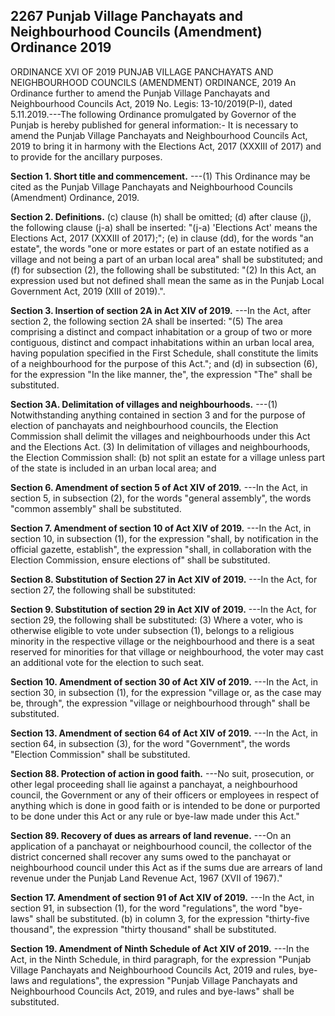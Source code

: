 ## 2267 Punjab Village Panchayats and Neighbourhood Councils (Amendment) Ordinance 2019
ORDINANCE XVI OF 2019
PUNJAB VILLAGE PANCHAYATS AND NEIGHBOURHOOD COUNCILS (AMENDMENT) ORDINANCE, 2019
An Ordinance further to amend the Punjab Village
Panchayats and Neighbourhood Councils Act, 2019
No. Legis: 13-10/2019(P-I), dated 5.11.2019.---The following Ordinance promulgated by Governor of the Punjab is hereby published for general information:-
It is necessary to amend the Punjab Village Panchayats and Neighbourhood Councils Act, 2019 to bring it in harmony with the Elections Act, 2017 (XXXIII of 2017) and to provide for the ancillary purposes.

**Section 1. Short title and commencement.**
---(1) This Ordinance may be cited as the Punjab Village Panchayats and Neighbourhood Councils (Amendment) Ordinance, 2019.

**Section 2. Definitions.**
(c) clause (h) shall be omitted;
(d) after clause (j), the following clause (j-a) shall be inserted:
"(j-a) 'Elections Act' means the Elections Act, 2017 (XXXIII of 2017);";
(e) in clause (dd), for the words "an estate", the words "one or more estates or part of an estate notified as a village and not being a part of an urban local area" shall be substituted; and
(f) for subsection (2), the following shall be substituted:
"(2) In this Act, an expression used but not defined shall mean the same as in the Punjab Local Government Act, 2019 (XIII of 2019).".

**Section 3. Insertion of section 2A in Act XIV of 2019.**
---In the Act, after section 2, the following section 2A shall be inserted:
"(5) The area comprising a distinct and compact inhabitation or a group of two or more contiguous, distinct and compact inhabitations within an urban local area, having population specified in the First Schedule, shall constitute the limits of a neighbourhood for the purpose of this Act."; and
(d) in subsection (6), for the expression "In the like manner, the", the expression "The" shall be substituted.

**Section 3A. Delimitation of villages and neighbourhoods.**
---(1) Notwithstanding anything contained in section 3 and for the purpose of election of panchayats and neighbourhood councils, the Election Commission shall delimit the villages and neighbourhoods under this Act and the Elections Act.
(3) In delimitation of villages and neighbourhoods, the Election Commission shall:
(b) not split an estate for a village unless part of the state is included in an urban local area; and

**Section 6. Amendment of section 5 of Act XIV of 2019.**
---In the Act, in section 5, in subsection (2), for the words "general assembly", the words "common assembly" shall be substituted.

**Section 7. Amendment of section 10 of Act XIV of 2019.**
---In the Act, in section 10, in subsection (1), for the expression "shall, by notification in the official gazette, establish", the expression "shall, in collaboration with the Election Commission, ensure elections of" shall be substituted.

**Section 8. Substitution of Section 27 in Act XIV of 2019.**
---In the Act, for section 27, the following shall be substituted:

**Section 9. Substitution of section 29 in Act XIV of 2019.**
---In the Act, for section 29, the following shall be substituted:
   (3) Where a voter, who is otherwise eligible to vote under subsection (1), belongs to a religious minority in the respective village or the neighbourhood and there is a seat reserved for minorities for that village or neighbourhood, the voter may cast an additional vote for the election to such seat.

**Section 10. Amendment of section 30 of Act XIV of 2019.**
---In the Act, in section 30, in subsection (1), for the expression "village or, as the case may be, through", the expression "village or neighbourhood through" shall be substituted.

**Section 13. Amendment of section 64 of Act XIV of 2019.**
---In the Act, in section 64, in subsection (3), for the word "Government", the words "Election Commission" shall be substituted.

**Section 88. Protection of action in good faith.**
---No suit, prosecution, or other legal proceeding shall lie against a panchayat, a neighbourhood council, the Government or any of their officers or employees in respect of anything which is done in good faith or is intended to be done or purported to be done under this Act or any rule or bye-law made under this Act."

**Section 89. Recovery of dues as arrears of land revenue.**
---On an application of a panchayat or neighbourhood council, the collector of the district concerned shall recover any sums owed to the panchayat or neighbourhood council under this Act as if the sums due are arrears of land revenue under the Punjab Land Revenue Act, 1967 (XVII of 1967)."

**Section 17. Amendment of section 91 of Act XIV of 2019.**
---In the Act, in section 91, in subsection (1), for the word "regulations", the word "bye- laws" shall be substituted.
(b) in column 3, for the expression "thirty-five thousand", the expression "thirty thousand" shall be substituted.

**Section 19. Amendment of Ninth Schedule of Act XIV of 2019.**
---In the Act, in the Ninth Schedule, in third paragraph, for the expression "Punjab Village Panchayats and Neighbourhood Councils Act, 2019 and rules, bye-laws and regulations", the expression "Punjab Village Panchayats and Neighbourhood Councils Act, 2019, and rules and bye-laws" shall be substituted.

 

